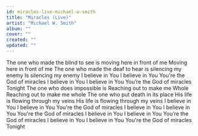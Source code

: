 ```yaml
---
id: miracles-live-michael-w-smith
title: "Miracles (Live)"
artist: "Michael W. Smith"
album: ""
cover: ""
created: ""
updated: ""
---
```


The one who made the blind to see is moving here in front of me
Moving here in front of me
The one who made the deaf to hear is silencing my enemy
Is silencing my enemy
I believe in You
I believe in You
You're the God of miracles
I believe in You
I believe in You
You’re the God of miracles
Tonight
The one who does impossible is Reaching out to make me Whole
Reaching out to make me whole
The one who put death in its place
His life is flowing through my veins
His life is flowing through my veins
I believe in You
I believe in You
You're the God of miracles
I believe in You
I believe in You
You're the God of miracles
I believe in You
I believe in You
You’re the God of miracles
I believe in You
I believe in You
You're the God of miracles
Tonight